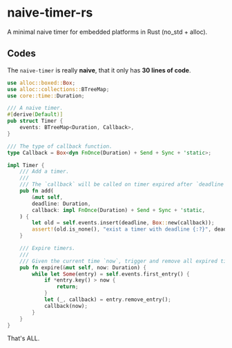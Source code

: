 # naive-timer-rs

A minimal naive timer for embedded platforms in Rust (no_std + alloc).

## Codes

The `naive-timer` is really **naive**, that it only has **30 lines of code**.

```rust
use alloc::boxed::Box;
use alloc::collections::BTreeMap;
use core::time::Duration;

/// A naive timer.
#[derive(Default)]
pub struct Timer {
    events: BTreeMap<Duration, Callback>,
}

/// The type of callback function.
type Callback = Box<dyn FnOnce(Duration) + Send + Sync + 'static>;

impl Timer {
    /// Add a timer.
    ///
    /// The `callback` will be called on timer expired after `deadline`.
    pub fn add(
        &mut self,
        deadline: Duration,
        callback: impl FnOnce(Duration) + Send + Sync + 'static,
    ) {
        let old = self.events.insert(deadline, Box::new(callback));
        assert!(old.is_none(), "exist a timer with deadline {:?}", deadline);
    }

    /// Expire timers.
    ///
    /// Given the current time `now`, trigger and remove all expired timers.
    pub fn expire(&mut self, now: Duration) {
        while let Some(entry) = self.events.first_entry() {
            if *entry.key() > now {
                return;
            }
            let (_, callback) = entry.remove_entry();
            callback(now);
        }
    }
}
```

That's ALL.